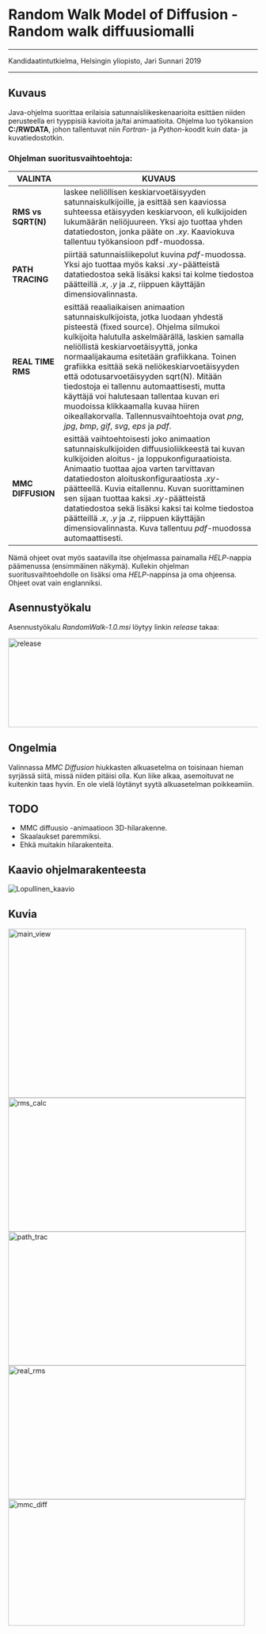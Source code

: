 # Random Walk Model of Diffusion - Random walk diffuusiomalli

********************************************************************************

Kandidaatintutkielma,
Helsingin yliopisto,
Jari Sunnari 2019

********************************************************************************

## Kuvaus

Java-ohjelma suorittaa erilaisia satunnaisliikeskenaarioita esittäen niiden perusteella eri tyyppisiä kavioita ja/tai animaatioita.
Ohjelma luo työkansion **C:/RWDATA**, johon tallentuvat niin *Fortran*- ja *Python*-koodit kuin data- ja kuvatiedostotkin.

### Ohjelman suoritusvaihtoehtoja:

 VALINTA | KUVAUS 
---------|---------
 **RMS vs SQRT(N)** | laskee neliöllisen keskiarvoetäisyyden satunnaiskulkijoille, ja esittää sen kaaviossa suhteessa etäisyyden keskiarvoon, eli kulkijoiden lukumäärän neliöjuureen. Yksi ajo tuottaa yhden datatiedoston, jonka pääte on *.xy*. Kaaviokuva tallentuu työkansioon pdf-muodossa.
 **PATH TRACING**   | piirtää satunnaisliikepolut kuvina *pdf*-muodossa. Yksi ajo tuottaa myös kaksi *.xy*-päätteistä datatiedostoa sekä lisäksi kaksi tai kolme tiedostoa päätteillä *.x*, *.y* ja *.z*, riippuen käyttäjän dimensiovalinnasta.
 **REAL TIME RMS**  | esittää reaaliaikaisen animaation satunnaiskulkijoista, jotka luodaan yhdestä pisteestä (fixed source). Ohjelma silmukoi kulkijoita halutulla askelmäärällä, laskien samalla neliöllistä keskiarvoetäisyyttä, jonka normaalijakauma esitetään grafiikkana. Toinen grafiikka esittää sekä neliökeskiarvoetäisyyden että odotusarvoetäisyyden sqrt(N). Mitään tiedostoja ei tallennu automaattisesti, mutta käyttäjä voi halutesaan tallentaa kuvan eri muodoissa klikkaamalla kuvaa hiiren oikeallakorvalla. Tallennusvaihtoehtoja ovat *png*, *jpg*, *bmp*, *gif*, *svg*, *eps* ja *pdf*.
 **MMC DIFFUSION**  | esittää vaihtoehtoisesti joko animaation satunnaiskulkijoiden diffuusioliikkeestä tai kuvan kulkijoiden aloitus- ja loppukonfiguraatioista. Animaatio tuottaa ajoa varten tarvittavan datatiedoston aloituskonfiguraatiosta *.xy*-päätteellä. Kuvia eitallennu. Kuvan suorittaminen sen sijaan tuottaa kaksi *.xy*-päätteistä datatiedostoa sekä lisäksi kaksi tai kolme tiedostoa päätteillä *.x*, *.y* ja *.z*, riippuen käyttäjän dimensiovalinnasta. Kuva tallentuu *pdf*-muodossa automaattisesti.

Nämä ohjeet ovat myös saatavilla itse ohjelmassa painamalla *HELP*-nappia päämenussa (ensimmäinen näkymä). Kullekin ohjelman suoritusvaihtoehdolle on lisäksi oma *HELP*-nappinsa ja oma ohjeensa. Ohjeet ovat vain englanniksi.

## Asennustyökalu

Asennustyökalu *RandomWalk-1.0.msi* löytyy linkin *release* takaa:

<img src="https://user-images.githubusercontent.com/46410240/63167309-952e0200-c039-11e9-9d65-571ce3170085.png" alt="release" width="612" height="180" >

## Ongelmia

Valinnassa *MMC Diffusion* hiukkasten alkuasetelma on toisinaan hieman syrjässä siitä, missä niiden pitäisi olla. Kun liike alkaa, asemoituvat ne kuitenkin taas hyvin. En ole vielä löytänyt syytä alkuasetelman poikkeamiin.

## TODO

* MMC diffuusio -animaatioon 3D-hilarakenne.
* Skaalaukset paremmiksi.
* Ehkä muitakin hilarakenteita.

## Kaavio ohjelmarakenteesta

![Lopullinen_kaavio](https://user-images.githubusercontent.com/46410240/63222695-b61a6280-c1b3-11e9-9646-2faca39e54e2.png)

## Kuvia

<img src="https://user-images.githubusercontent.com/46410240/62991754-956fa700-be59-11e9-8d28-224e2acffe00.png" alt="main_view" width="480" height="341" >
<img src="https://user-images.githubusercontent.com/46410240/62991788-ba641a00-be59-11e9-92d6-d47989631952.png" alt="rms_calc" width="480" height="270" >
<img src="https://user-images.githubusercontent.com/46410240/62991794-c0f29180-be59-11e9-8424-9cd9abd8bc4c.png" alt="path_trac" width="480" height="270" >
<img src="https://user-images.githubusercontent.com/46410240/62991808-ca7bf980-be59-11e9-9253-d177dc285eac.png" alt="real_rms" width="480" height="270" >
<img src="https://user-images.githubusercontent.com/46410240/62991812-cea81700-be59-11e9-9726-770193265ce8.png" alt="mmc_diff" width="478" height="255" >

